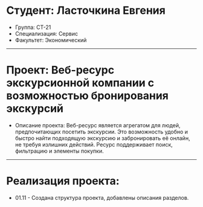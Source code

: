 # Студент: Ласточкина Евгения
- Группа: СТ-21
- Специализация: Сервис
- Факультет: Экономический
---
# Проект: Веб-ресурс экскурсионной компании с возможностью бронирования экскурсий
- Описание проекта: Веб-ресурс является агрегатом для людей, предпочитающих посетить экскурсии. Это возможность удобно и быстро найти подходящую экскурсию и забронировать её онлайн, не требуя излишних действий. Ресурс поддерживает поиск, фильтрацию и элементы покупки.
---
# Реализация проекта:
- 01.11 - Создана структура проекта, добавлены описания разделов.
